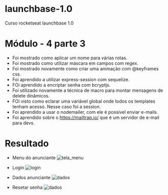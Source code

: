 # launchbase-1.0
Curso rocketseat launchbase 1.0

# Módulo - 4 parte 3

 - Foi mostrado como aplicar um nome para várias rotas.
 - Foi mostrado como utilizar máscara em campos com regex.
 - Foi mostrado novamente como criar uma animação com @keyframes css.
 - Foi aprendido a utilizar express-session com sequelize.
 - FOi aprendido a encriptar senha com bcryptjs.
 - Foi utilizado novamente a técnica de macro para montar mensagens de delete dinâmicos.
 - FOi visto como eclarar uma variável global onde todos os templates tenham acesso. Nesse caso foi a session.
 - Foi aprendido a usar o nodemailer, com ele é possível enviar e-mails.
 - Foi aprendido sobre o https://mailtrap.io/ que é um servidor de e-mail para devs. 

# Resultado

- Menu do anunciante
![tela_menu](https://image.prntscr.com/image/eJXH6nZuRX_1o1l3j4gx7A.png)

- Login
![login](https://image.prntscr.com/image/6wHCTa3tTKKx4DLbHc63XA.png)

- Dados anunciante
![dados](https://image.prntscr.com/image/qwxbEHB0SiiSBZFQOwznLA.png)

- Resetar senha
![dados](https://image.prntscr.com/image/Xw_K9sLSTYa-BerBucyaRQ.png)